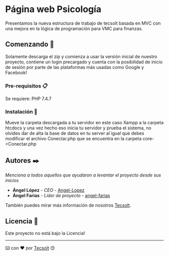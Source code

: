 # Página web Psicología

Presentamos la nueva estructura de trabajo de tecsolt basada en MVC con una mejora en la lógica de programación para VMC para finanzas.

## Comenzando 🚀

Solamente descarga el zip  y comienza a usar la versión inicial de nuestro proyecto, contiene un login precargado y cuenta con la posibilidad de inicio de sesión por parte de las plataformas más usadas como Google y Facebook!



### Pre-requisitos 📋

Se requiere:
PHP 7.4.7

### Instalación 🔧
Mueve la carpeta descargada a tu servidor en este caso Xampp a la carpeta htcdocs y una vez hecho eso inicia tu servidor y prueba el sistema, no olvides dar de alta la base de datos en tu server al igual que debes modificar el archivo Conectar.php que se encuentra en la carpeta core->Conectar.php

## Autores ✒️

_Menciona a todos aquellos que ayudaron a levantar el proyecto desde sus inicios_

* **Ángel López** - *CEO* - [Angel-Lopez](https://github.com/Tecsolt)
* **Ángel Farias** - *Lider de proyecto* - [angel-farias](https://github.com/angelfarias93)

También puedes mirar más información de nosotros [Tecsolt](https://facebook.com/tecsolt/). 

## Licencia 📄

Este proyecto no está bajo la Licencia!


---
⌨️ con ❤️ por [Tecsolt](https://facebook.com/tecsolt/) 😊